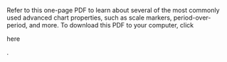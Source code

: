 

Refer to this one-page PDF to learn about several of the most commonly used advanced chart properties, such as scale markers, period-over-period, and more. To download this PDF to your computer, click

here

.

